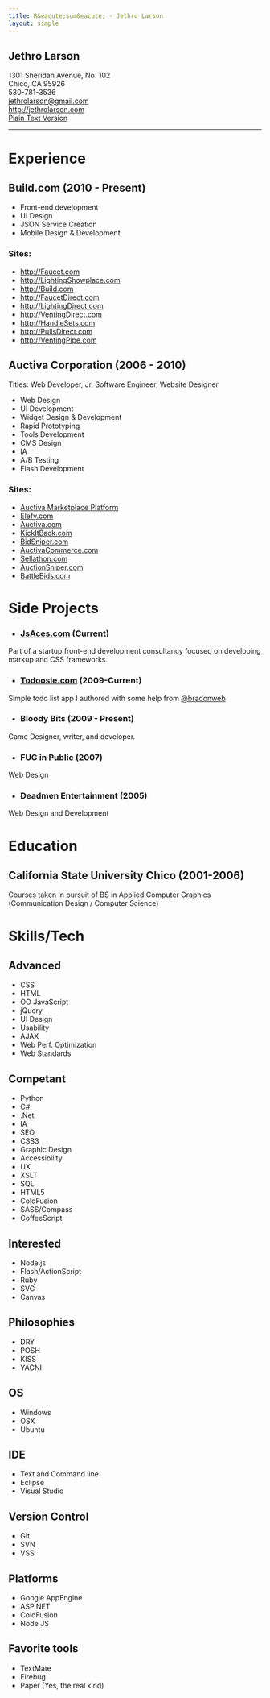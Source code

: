 ```yaml
---
title: R&eacute;sum&eacute; - Jethro Larson
layout: simple
---
```


Jethro Larson
----
1301 Sheridan Avenue, No. 102  
Chico, CA 95926  
530-781-3536  
<jethrolarson@gmail.com>  
<http://jethrolarson.com>  
[Plain Text Version](http://github.com/jethrolarson/jethrolarson.github.com/raw/master/resume.md)

----

Experience
==========
Build.com (2010 - Present)
-----------------------------------
* Front-end development
* UI Design 
* JSON Service Creation
* Mobile Design & Development

### Sites:
* <http://Faucet.com>
* <http://LightingShowplace.com>
* <http://Build.com>
* <http://FaucetDirect.com>
* <http://LightingDirect.com>
* <http://VentingDirect.com>
* <http://HandleSets.com>
* <http://PullsDirect.com>
* <http://VentingPipe.com>

Auctiva Corporation (2006 - 2010)
------------------------------------
Titles: Web Developer, Jr. Software Engineer, Website Designer

* Web Design
* UI Development
* Widget Design & Development
* Rapid Prototyping
* Tools Development
* CMS Design
* IA
* A/B Testing
* Flash Development

### Sites:
* [Auctiva Marketplace Platform](http://www.poweredbyamp.com)
* [Elefy.com](http://elefy.com)
* [Auctiva.com](http://auctiva.com)
* [KickItBack.com](http://kickitback.com)
* [BidSniper.com](http://bidsniper.com)
* [AuctivaCommerce.com](http://auctivacommerce.com)
* [Sellathon.com](http://sellathon.com)
* [AuctionSniper.com](http://auctionsniper.com)
* [BattleBids.com](http://battlebids.com)

Side Projects
=============
* ### [JsAces.com](http://jsaces.com) (Current)
Part of a startup front-end development consultancy focused on developing markup and CSS frameworks.

* ### [Todoosie.com](http://www.todoosie.com) (2009-Current)
Simple todo list app I authored with some help from [@bradonweb](http://twitter.com/bradonweb)

* ### Bloody Bits  (2009 - Present)
Game Designer, writer, and developer.

* ### FUG in Public (2007)
Web Design

* ### Deadmen Entertainment (2005)
Web Design and Development

Education
=========

California State University Chico (2001-2006)
---------------------------------------------
Courses taken in pursuit of BS in Applied Computer Graphics (Communication Design / Computer Science)

Skills/Tech
===========

Advanced
--------
* CSS
* HTML
* OO JavaScript
* jQuery
* UI Design
* Usability
* AJAX
* Web Perf. Optimization
* Web Standards

Competant
---------
* Python
* C#
* .Net
* IA
* SEO
* CSS3
* Graphic Design
* Accessibility
* UX
* XSLT
* SQL
* HTML5
* ColdFusion
* SASS/Compass
* CoffeeScript

Interested
----------
* Node.js
* Flash/ActionScript
* Ruby
* SVG
* Canvas

Philosophies
------------
* DRY
* POSH
* KISS
* YAGNI

OS
---
* Windows
* OSX
* Ubuntu

IDE
---
* Text and Command line
* Eclipse
* Visual Studio

Version Control
---------------
* Git
* SVN
* VSS

Platforms
---------
* Google AppEngine
* ASP.NET
* ColdFusion
* Node JS

Favorite tools
--------------
* TextMate
* Firebug
* Paper (Yes, the real kind)